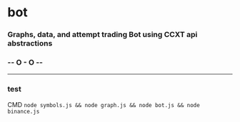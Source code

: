 # bot
### Graphs, data, and attempt trading Bot using CCXT api abstractions

### -- O - O --
_________________

### test

CMD
``node symbols.js && node graph.js && node bot.js && node binance.js``